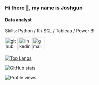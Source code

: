 ### Hi there 👋, my name is Joshgun
#### Data analyst 

Skills: Python / R / SQL / Tableau / Power BI



[<img src='https://cdn.jsdelivr.net/npm/simple-icons@3.0.1/icons/github.svg' alt='github' height='40'>](https://github.com/Coshgun24)  [<img src='https://cdn.jsdelivr.net/npm/simple-icons@3.0.1/icons/linkedin.svg' alt='linkedin' height='40'>](https://www.linkedin.com/in/Joshgun-Rahimli-06120484/)  [<img src='https://cdn.jsdelivr.net/npm/simple-icons@3.0.1/icons/gmail.svg' alt='gmail' height='40'>](https://mail.google.com/mail/u/1/#inbox)  

[![Top Langs](https://github-readme-stats.vercel.app/api/top-langs/?username=Coshgun24)](https://github.com/anuraghazra/github-readme-stats)

![GitHub stats](https://github-readme-stats.vercel.app/api?username=Coshgun24&show_icons=true)  

![Profile views](https://gpvc.arturio.dev/Coshgun24)  




 





